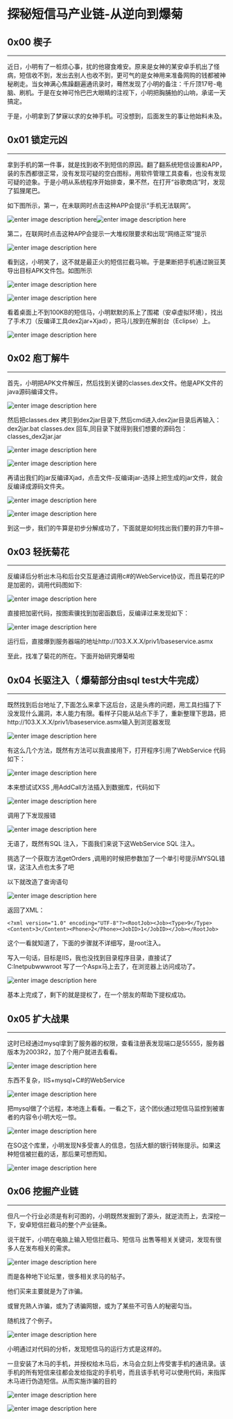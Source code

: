 # 探秘短信马产业链-从逆向到爆菊

0x00 楔子
-------

* * *

近日，小明有了一桩烦心事，扰的他寝食难安。原来是女神的某安卓手机出了怪病，短信收不到，发出去别人也收不到，更可气的是女神用来准备网购的钱都被神秘刷走。当女神满心焦躁翻遍通讯录时，蓦然发现了小明的备注：千斤顶17号-电脑、刷机。于是在女神可怜巴巴大眼睛的注视下，小明把胸脯拍的山响，承诺一天搞定。

于是，小明拿到了梦寐以求的女神手机。可没想到，后面发生的事让他始料未及。

0x01 锁定元凶
---------

* * *

拿到手机的第一件事，就是找到收不到短信的原因。翻了翻系统短信设置和APP，装的东西都很正常，没有发现可疑的空白图标，用软件管理工具查看，也没有发现可疑的迹象。于是小明从系统程序开始排查，果不然，在打开“谷歌商店”时，发现了狐狸尾巴。

如下图所示，第一，在未联网时点击这种APP会提示“手机无法联网”。

![enter image description here](http://drops.javaweb.org/uploads/images/018d6963c928077a554b116172eda018fd2d2f8a.jpg)![enter image description here](http://drops.javaweb.org/uploads/images/05df3a4a92297a95026b8d78f6b3259e6478604b.jpg)

第二，在联网时点击这种APP会提示一大堆权限要求和出现“网络正常”提示

![enter image description here](http://drops.javaweb.org/uploads/images/a8c5c5f821457990d6918ff8bf2381bdcd8dfcc5.jpg)

看到这，小明笑了，这不就是最正火的短信拦截马嘛。于是果断把手机通过豌豆荚导出目标APK文件包。如图所示

![enter image description here](http://drops.javaweb.org/uploads/images/a21f7bc76524a6321bdd9858a6b27b07a738a1b7.jpg)

![enter image description here](http://drops.javaweb.org/uploads/images/6a24fd25dedb5ecb484a54c0c9b1ffaf842a6d76.jpg)

看着桌面上不到100KB的短信马，小明默默的系上了围裙（安卓虚拟环境），找出了手术刀（反编译工具dex2jar+Xjad），把马儿按到在解剖台（Eclipse）上。

![enter image description here](http://drops.javaweb.org/uploads/images/8b4f24b47275c2bd75d3a324683445591dd27118.jpg)

0x02 庖丁解牛
---------

* * *

首先，小明把APK文件解压，然后找到关键的classes.dex文件。他是APK文件的java源码编译文件。

![enter image description here](http://drops.javaweb.org/uploads/images/7a222ad9d30456f3d3ceb82545b057cf46d7e4bf.jpg)

然后把classes.dex 拷贝到dex2jar目录下,然后cmd进入dex2jar目录后再输入：dex2jar.bat classes.dex 回车,同目录下就得到我们想要的源码包：classes_dex2jar.jar

![enter image description here](http://drops.javaweb.org/uploads/images/a24b58ca3610d23ef5268fa49eb32ef472c22c35.jpg)

![enter image description here](http://drops.javaweb.org/uploads/images/6f2f907f0a78b76b2a1464a444ff449a0c56a636.jpg)

再请出我们的jar反编译Xjad，点击文件-反编译jar-选择上把生成的jar文件，就会反编译成源码文件夹。

![enter image description here](http://drops.javaweb.org/uploads/images/571f69fcda4f7cb743db0c858be732999d6e3f40.jpg)

![enter image description here](http://drops.javaweb.org/uploads/images/cdb05278492258bf2de20de6a2d909cb4f6f9ed2.jpg)

到这一步，我们的牛算是初步分解成功了，下面就是如何找出我们要的菲力牛排~

0x03 轻抚菊花
---------

* * *

反编译后分析出木马和后台交互是通过调用c#的WebService协议，而且菊花的IP是加密的，调用代码图如下: 

![enter image description here](http://drops.javaweb.org/uploads/images/279720c5ccdd903c4828c3d7a22cfb459bc85d45.jpg)

直接把加密代码，按图索骥找到加密函数后，反编译过来发现如下：

![enter image description here](http://drops.javaweb.org/uploads/images/8674614dc193d4ff006e0c8beee992f578510eb2.jpg)

运行后，直接爆到服务器端的地址http://103.X.X.X/priv1/baseservice.asmx

至此，找准了菊花的所在。下面开始研究爆菊啦

0x04 长驱注入（ 爆菊部分由sql test大牛完成）
-----------------------------

* * *

既然找到后台地址了,下面怎么来拿下这后台，这是头疼的问题，用工具扫描了下没发现什么漏洞，本人能力有限。看样子只能从站点下手了，重新整理下思路，把http://103.X.X.X/priv1/baseservice.asmx输入到浏览器发现

![enter image description here](http://drops.javaweb.org/uploads/images/b00f85794e776661608161bd83189a487047676a.jpg)

有这么几个方法，既然有方法可以我直接用下，打开程序引用了WebService 代码如下：

![enter image description here](http://drops.javaweb.org/uploads/images/24b78582ed232e1fe641f8e32fba8699d36278c6.jpg)

本来想试试XSS ,用AddCall方法插入到数据库，代码如下

![enter image description here](http://drops.javaweb.org/uploads/images/b7c96930db44a147785085802feab7af77319d86.jpg)

调用了下发现报错

![enter image description here](http://drops.javaweb.org/uploads/images/877c2fa1931d001cea4ad6a0e4da11f52bb39039.jpg)

无语了，既然有SQL 注入，下面我们来说下这WebService SQL 注入。

挑选了一个获取方法getOrders ,调用的时候把参数加了一个单引号提示MYSQL错误，这注入点也太多了吧

以下就改造了查询语句

![enter image description here](http://drops.javaweb.org/uploads/images/3678055a5ead5ab4b5b8aff18e2734f899269749.jpg)

返回了XML：

```
<?xml version="1.0" encoding="UTF-8"?><RootJob><Job><Type>9</Type><Content>3</Content><Phone>2</Phone><JobID>1</JobID></Job></RootJob>

```

这个一看就知道了，下面的步骤就不详细写，是root注入。

写入一句话，目标是IIS，我也没找到目录程序目录，直接试了C:Inetpubwwwroot 写了一个Aspx马上去了，在浏览器上访问成功了。

![enter image description here](http://drops.javaweb.org/uploads/images/ee1b64278842b44a2867b323d40d9b11f78591b9.jpg)

基本上完成了，剩下的就是提权了，在一个朋友的帮助下提权成功。

0x05 扩大战果
---------

* * *

这时已经通过mysql拿到了服务器的权限，查看注册表发现端口是55555，服务器版本为2003R2，加了个用户就进去看看。

![enter image description here](http://drops.javaweb.org/uploads/images/e62eac7455d0747fda8bc0a21d0e174edd505276.jpg)

东西不复杂，IIS+mysql+C#的WebService

![enter image description here](http://drops.javaweb.org/uploads/images/f37bb3e99b80b483475a570f5746c682a55ed59a.jpg)

把mysql做了个远程，本地连上看看。一看之下，这个团伙通过短信马监控到被害者的内容令小明大吃一惊。

![enter image description here](http://drops.javaweb.org/uploads/images/1e97ce15777164a88a7e74f80f41bbc0d7fb9f3b.jpg)

在SO这个库里，小明发现N多受害人的信息，包括大额的银行转账提示。如果这种短信被拦截的话，那后果可想而知。

![enter image description here](http://drops.javaweb.org/uploads/images/47fc6e17f675579b0b29621d881744ea7cd1275a.jpg)

0x06 挖掘产业链
----------

* * *

但凡一个行业必须是有利可图的，小明既然发掘到了源头，就逆流而上，去深挖一下，安卓短信拦截马的整个产业链条。

说干就干，小明在电脑上输入短信拦截马、短信马 出售等相关关键词，发现有很多人在发布相关的需求。

![enter image description here](http://drops.javaweb.org/uploads/images/b695215ee446dfa37e766123f0de558bf22bc4e8.jpg)

而是各种地下论坛里，很多相关求马的帖子。

他们买来主要就是为了诈骗。

或冒充熟人诈骗，或为了诱骗网银，或为了某些不可告人的秘密勾当。

随机找了个例子。

![enter image description here](http://drops.javaweb.org/uploads/images/ee66a8282980848bfcf27e0570c20b198e3d12e6.jpg)

小明通过对代码的分析，发现短信马的运行方式是这样的。

一旦安装了木马的手机，并授权给木马后，木马会立刻上传受害手机的通讯录。该手机的所有短信来往都会发给指定的手机号，而且该手机号可以使用代码，来指挥木马进行伪造短信。从而实施诈骗的目的

![enter image description here](http://drops.javaweb.org/uploads/images/4309f81a4abce7a4da4c5c7223221e62e38857d4.jpg)

![enter image description here](http://drops.javaweb.org/uploads/images/4d1e25720d9ee7fc3edef0acfae1c13404c7225f.jpg)
